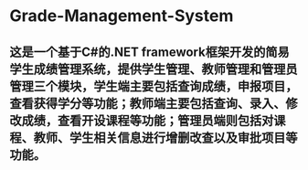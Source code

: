 # Grade-Management-System
## 这是一个基于C#的.NET framework框架开发的简易学生成绩管理系统，提供学生管理、教师管理和管理员管理三个模块，学生端主要包括查询成绩，申报项目，查看获得学分等功能；教师端主要包括查询、录入、修改成绩，查看开设课程等功能；管理员端则包括对课程、教师、学生相关信息进行增删改查以及审批项目等功能。
